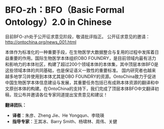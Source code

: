 # BFO-zh：BFO（Basic Formal Ontology）2.0 in Chinese
目前BFO-zh处于公开征求意见阶段，敬请批评指正。
公开征求意见的邀请：http://ontochina.org/news_001.html

本体作为标准化的一种重要手段，在生物医学大数据整合与复用的过程中发挥着日益重要的作用。国际生物医学本体组织OBO FOUNDRY，是目前领域内最有活力和影响力的本体社区，构建了超过200个领域本体的本体集，其中顶层本体BFO是这些领域本体的共同基础，也是保证语义一致性的重要标准。
国内研究者也越来越多地学习并使用到本体尤其是OBO FOUNDRY的资源。OntoChina致力于促进中国生物医学本体信息建设与发展，其重要任务包括已有成熟本体资源的翻译和中文原创本体的构建。在OntoChina的支持下，我们完成了顶层本体BFO中文翻译初稿，现公布并邀请各位专家同道提出宝贵意见和建议！
    
**翻译团队：**
 - **译者**：朱彦、Zheng Jie、He Yongqun、李晓瑛
 - **指导专家**：王其冰、Barry Smith、杨啸林、周伟、关健
